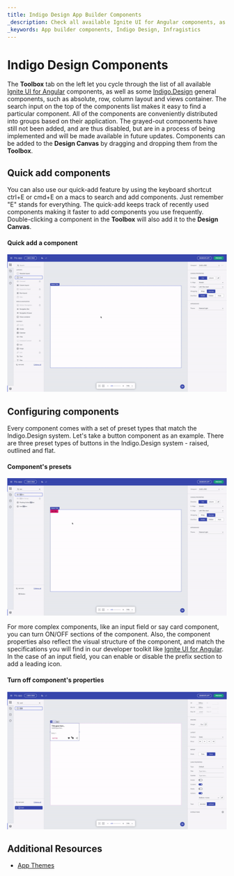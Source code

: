 ```yaml
---
title: Indigo Design App Builder Components
_description: Check all available Ignite UI for Angular components, as well as some Indigo Design general components, such as absolute, row, column layout, and views container.
_keywords: App builder components, Indigo Design, Infragistics
---
```


# Indigo Design Components

The **Toolbox** tab on the left let you cycle through the list of all available [Ignite UI for Angular]({environment:infragisticsBaseUrl}/products/ignite-ui-angular) components, as well as some [Indigo.Design]({environment:infragisticsBaseUrl}/products/indigo-design) general components, such as absolute, row, column layout and views container. The search input on the top of the components list makes it easy to find a particular component. All of the components are conveniently distributed into groups based on their application. The grayed-out components have still not been added, and are thus disabled, but are in a process of being implemented and will be made available in future updates. Components can be added to the **Design Canvas** by dragging and dropping them from the **Toolbox**.

## Quick add components 

You can also use our quick-add feature by using the keyboard shortcut ctrl+E or cmd+E on a macs to search and add components. Just remember "E" stands for everything.  The quick-add keeps track of recently used components making it faster to add components you use frequently. Double-clicking a component in the **Toolbox** will also add it to the **Design Canvas**.  

#### Quick add a component
<img class="responsive-img" src="../images/quick-add-Indigo-Design-App-Builder.gif" />

## Configuring components 

Every component comes with a set of preset types that match the Indigo.Design system. Let's take a button component as an example. There are three preset types of buttons in the Indigo.Design system - raised, outlined and flat. 

#### Component's presets
<img class="responsive-img" src="../images/component-presets-Indigo-Design-App-Builder.gif" />

For more complex components, like an input field or say card component, you can turn ON/OFF sections of the component. Also, the component properties also reflect the visual structure of the component, and match the specifications you will find in our developer toolkit like [Ignite UI for Angular]({environment:infragisticsBaseUrl}/products/ignite-ui-angular). In the case of an input field, you can enable or disable the prefix section to add a leading icon. 

#### Turn off component's properties
<img class="responsive-img" src="../images/turn-on-off-properties-Indigo-Design-App-Builder.gif" />

## Additional Resources
<div class="divider--half"></div>

* [App Themes](app-themes.md)